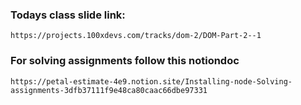 ### Todays class slide link:

```link
https://projects.100xdevs.com/tracks/dom-2/DOM-Part-2--1
```


### For solving assignments follow this notiondoc

```link
https://petal-estimate-4e9.notion.site/Installing-node-Solving-assignments-3dfb37111f9e48ca80caac66dbe97331
```